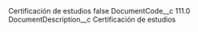 <?xml version="1.0" encoding="UTF-8"?>
<CustomMetadata xmlns="http://soap.sforce.com/2006/04/metadata" xmlns:xsi="http://www.w3.org/2001/XMLSchema-instance" xmlns:xsd="http://www.w3.org/2001/XMLSchema">
    <label>Certificación de estudios</label>
    <protected>false</protected>
    <values>
        <field>DocumentCode__c</field>
        <value xsi:type="xsd:double">111.0</value>
    </values>
    <values>
        <field>DocumentDescription__c</field>
        <value xsi:type="xsd:string">Certificación de estudios</value>
    </values>
</CustomMetadata>
